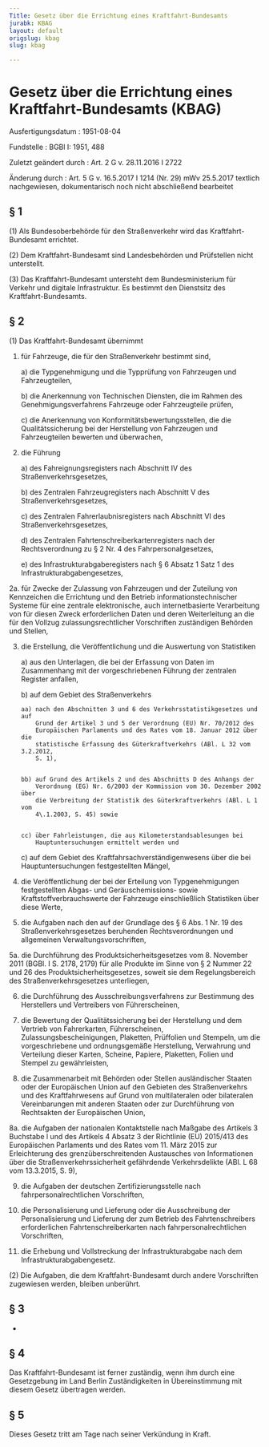 ```yaml
---
Title: Gesetz über die Errichtung eines Kraftfahrt-Bundesamts
jurabk: KBAG
layout: default
origslug: kbag
slug: kbag

---
```


# Gesetz über die Errichtung eines Kraftfahrt-Bundesamts (KBAG)

Ausfertigungsdatum
:   1951-08-04

Fundstelle
:   BGBl I: 1951, 488

Zuletzt geändert durch
:   Art. 2 G v. 28.11.2016 I 2722

Änderung durch
:   Art. 5 G v. 16.5.2017 I 1214 (Nr. 29) mWv 25.5.2017 textlich nachgewiesen, dokumentarisch noch nicht abschließend bearbeitet


## § 1

(1) Als Bundesoberbehörde für den Straßenverkehr wird das Kraftfahrt-
Bundesamt errichtet.

(2) Dem Kraftfahrt-Bundesamt sind Landesbehörden und Prüfstellen nicht
unterstellt.

(3) Das Kraftfahrt-Bundesamt untersteht dem Bundesministerium für
Verkehr und digitale Infrastruktur. Es bestimmt den Dienstsitz des
Kraftfahrt-Bundesamts.


## § 2

(1) Das Kraftfahrt-Bundesamt übernimmt

1.  für Fahrzeuge, die für den Straßenverkehr bestimmt sind,

    a)  die Typgenehmigung und die Typprüfung von Fahrzeugen und
        Fahrzeugteilen,


    b)  die Anerkennung von Technischen Diensten, die im Rahmen des
        Genehmigungsverfahrens Fahrzeuge oder Fahrzeugteile prüfen,


    c)  die Anerkennung von Konformitätsbewertungsstellen, die die
        Qualitätssicherung bei der Herstellung von Fahrzeugen und
        Fahrzeugteilen bewerten und überwachen,





2.  die Führung

    a)  des Fahreignungsregisters nach Abschnitt IV des
        Straßenverkehrsgesetzes,


    b)  des Zentralen Fahrzeugregisters nach Abschnitt V des
        Straßenverkehrsgesetzes,


    c)  des Zentralen Fahrerlaubnisregisters nach Abschnitt VI des
        Straßenverkehrsgesetzes,


    d)  des Zentralen Fahrtenschreiberkartenregisters nach der
        Rechtsverordnung zu § 2 Nr. 4 des Fahrpersonalgesetzes,


    e)  des Infrastrukturabgaberegisters nach § 6 Absatz 1 Satz 1 des
        Infrastrukturabgabengesetzes,





2a. für Zwecke der Zulassung von Fahrzeugen und der Zuteilung von
    Kennzeichen die Errichtung und den Betrieb informationstechnischer
    Systeme für eine zentrale elektronische, auch internetbasierte
    Verarbeitung von für diesen Zweck erforderlichen Daten und deren
    Weiterleitung an die für den Vollzug zulassungsrechtlicher
    Vorschriften zuständigen Behörden und Stellen,


3.  die Erstellung, die Veröffentlichung und die Auswertung von
    Statistiken

    a)  aus den Unterlagen, die bei der Erfassung von Daten im Zusammenhang
        mit der vorgeschriebenen Führung der zentralen Register anfallen,


    b)  auf dem Gebiet des Straßenverkehrs

        aa) nach den Abschnitten 3 und 6 des Verkehrsstatistikgesetzes und auf
            Grund der Artikel 3 und 5 der Verordnung (EU) Nr. 70/2012 des
            Europäischen Parlaments und des Rates vom 18. Januar 2012 über die
            statistische Erfassung des Güterkraftverkehrs (ABl. L 32 vom 3.2.2012,
            S. 1),


        bb) auf Grund des Artikels 2 und des Abschnitts D des Anhangs der
            Verordnung (EG) Nr. 6/2003 der Kommission vom 30. Dezember 2002 über
            die Verbreitung der Statistik des Güterkraftverkehrs (ABl. L 1 vom
            4\.1.2003, S. 45) sowie


        cc) über Fahrleistungen, die aus Kilometerstandsablesungen bei
            Hauptuntersuchungen ermittelt werden und





    c)  auf dem Gebiet des Kraftfahrsachverständigenwesens über die bei
        Hauptuntersuchungen festgestellten Mängel,





4.  die Veröffentlichung der bei der Erteilung von Typgenehmigungen
    festgestellten Abgas- und Geräuschemissions- sowie
    Kraftstoffverbrauchswerte der Fahrzeuge einschließlich Statistiken
    über diese Werte,


5.  die Aufgaben nach den auf der Grundlage des § 6 Abs. 1 Nr. 19 des
    Straßenverkehrsgesetzes beruhenden Rechtsverordnungen und allgemeinen
    Verwaltungsvorschriften,


5a. die Durchführung des Produktsicherheitsgesetzes vom 8. November 2011
    (BGBl. I S. 2178, 2179) für alle Produkte im Sinne von § 2 Nummer 22
    und 26 des Produktsicherheitsgesetzes, soweit sie dem Regelungsbereich
    des Straßenverkehrsgesetzes unterliegen,


6.  die Durchführung des Ausschreibungsverfahrens zur Bestimmung des
    Herstellers und Vertreibers von Führerscheinen,


7.  die Bewertung der Qualitätssicherung bei der Herstellung und dem
    Vertrieb von Fahrerkarten, Führerscheinen, Zulassungsbescheinigungen,
    Plaketten, Prüffolien und Stempeln, um die vorgeschriebene und
    ordnungsgemäße Herstellung, Verwahrung und Verteilung dieser Karten,
    Scheine, Papiere, Plaketten, Folien und Stempel zu gewährleisten,


8.  die Zusammenarbeit mit Behörden oder Stellen ausländischer Staaten
    oder der Europäischen Union auf den Gebieten des Straßenverkehrs und
    des Kraftfahrwesens auf Grund von multilateralen oder bilateralen
    Vereinbarungen mit anderen Staaten oder zur Durchführung von
    Rechtsakten der Europäischen Union,


8a. die Aufgaben der nationalen Kontaktstelle nach Maßgabe des Artikels 3
    Buchstabe l und des Artikels 4 Absatz 3 der Richtlinie (EU) 2015/413
    des Europäischen Parlaments und des Rates vom 11. März 2015 zur
    Erleichterung des grenzüberschreitenden Austausches von Informationen
    über die Straßenverkehrssicherheit gefährdende Verkehrsdelikte (ABl. L
    68 vom 13.3.2015, S. 9),


9.  die Aufgaben der deutschen Zertifizierungsstelle nach
    fahrpersonalrechtlichen Vorschriften,


10. die Personalisierung und Lieferung oder die Ausschreibung der
    Personalisierung und Lieferung der zum Betrieb des Fahrtenschreibers
    erforderlichen Fahrtenschreiberkarten nach fahrpersonalrechtlichen
    Vorschriften,


11. die Erhebung und Vollstreckung der Infrastrukturabgabe nach dem
    Infrastrukturabgabengesetz.




(2) Die Aufgaben, die dem Kraftfahrt-Bundesamt durch andere
Vorschriften zugewiesen werden, bleiben unberührt.


## § 3

-


## § 4

Das Kraftfahrt-Bundesamt ist ferner zuständig, wenn ihm durch eine
Gesetzgebung im Land Berlin Zuständigkeiten in Übereinstimmung mit
diesem Gesetz übertragen werden.


## § 5

Dieses Gesetz tritt am Tage nach seiner Verkündung in Kraft.

